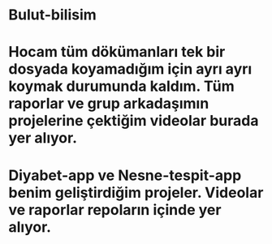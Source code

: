 # Bulut-bilisim

# Hocam tüm dökümanları tek bir dosyada koyamadığım için ayrı ayrı koymak durumunda kaldım. Tüm raporlar ve grup arkadaşımın projelerine çektiğim videolar burada yer alıyor.

# Diyabet-app ve Nesne-tespit-app benim geliştirdiğim projeler. Videolar ve raporlar repoların içinde yer alıyor.
